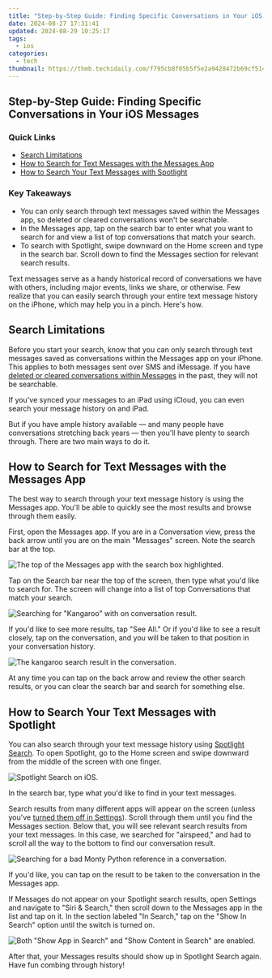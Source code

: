 ```yaml
---
title: "Step-by-Step Guide: Finding Specific Conversations in Your iOS Messages"
date: 2024-08-27 17:31:41
updated: 2024-08-29 10:25:17
tags:
  - ios
categories:
  - tech
thumbnail: https://thmb.techidaily.com/f795cb8f05b5f5e2a9428472b69cf514c64baf04e642ab24591a56b8d090783a.jpg
---
```


## Step-by-Step Guide: Finding Specific Conversations in Your iOS Messages

### Quick Links

* [Search Limitations](https://android-transfer.techidaily.com/in-2024-how-to-transfer-contacts-from-tecno-spark-go-2023-to-other-android-devices-using-bluetooth-drfone-by-drfone-transfer-from-android-transfer-from-android/)
* [How to Search for Text Messages with the Messages App](https://some-guidance.techidaily.com/updated-ultimate-free-top-ranked-image-overlays-for-androidandios/)
* [How to Search Your Text Messages with Spotlight](https://techidaily.com/three-methods-to-recover-lost-data-on-samsung-galaxy-a15-4g-by-fonelab-android-recover-data/)

### Key Takeaways

* You can only search through text messages saved within the Messages app, so deleted or cleared conversations won't be searchable.
* In the Messages app, tap on the search bar to enter what you want to search for and view a list of top conversations that match your search.
* To search with Spotlight, swipe downward on the Home screen and type in the search bar. Scroll down to find the Messages section for relevant search results.

 Text messages serve as a handy historical record of conversations we have with others, including major events, links we share, or otherwise. Few realize that you can easily search through your entire text message history on the iPhone, which may help you in a pinch. Here's how.

##  Search Limitations

 Before you start your search, know that you can only search through text messages saved as conversations within the Messages app on your iPhone. This applies to both messages sent over SMS and iMessage. If you have [deleted or cleared conversations within Messages](https://twitter-videos.techidaily.com/new-whats-captivating-twitter-users-the-most/) in the past, they will not be searchable.

 If you've synced your messages to an iPad using iCloud, you can even search your message history on and iPad.

 But if you have ample history available — and many people have conversations stretching back years — then you'll have plenty to search through. There are two main ways to do it.

##  How to Search for Text Messages with the Messages App

 The best way to search through your text message history is using the Messages app. You'll be able to quickly see the most results and browse through them easily.

 First, open the Messages app. If you are in a Conversation view, press the back arrow until you are on the main "Messages" screen. Note the search bar at the top. 

![The top of the Messages app with the search box highlighted.](https://static1.howtogeekimages.com/wordpress/wp-content/uploads/2023/09/messages-app.png) 

 Tap on the Search bar near the top of the screen, then type what you'd like to search for. The screen will change into a list of top Conversations that match your search.

![Searching for "Kangaroo" with on conversation result.](https://static1.howtogeekimages.com/wordpress/wp-content/uploads/2023/09/kangaroo-search.png) 

 If you'd like to see more results, tap "See All." Or if you'd like to see a result closely, tap on the conversation, and you will be taken to that position in your conversation history.

![The kangaroo search result in the conversation.](https://static1.howtogeekimages.com/wordpress/wp-content/uploads/2023/09/left-handed-kangaroos.png) 

 At any time you can tap on the back arrow and review the other search results, or you can clear the search bar and search for something else.

##  How to Search Your Text Messages with Spotlight

 You can also search through your text message history using [Spotlight Search](https://on-screen-recording.techidaily.com/updated-in-2024-advanced-techniques-for-quieter-video-calls-on-skype/). To open Spotlight, go to the Home screen and swipe downward from the middle of the screen with one finger.

![Spotlight Search on iOS.](https://static1.howtogeekimages.com/wordpress/wp-content/uploads/2023/09/siri-search.png) 

 In the search bar, type what you'd like to find in your text messages.

 Search results from many different apps will appear on the screen (unless you've [turned them off in Settings](https://facebook-videos.techidaily.com/new-elevate-visual-appeal-incorporating-black-bar-and-box-in-social-feeds-for-2024/)). Scroll through them until you find the Messages section. Below that, you will see relevant search results from your text messages. In this case, we searched for "airspeed," and had to scroll all the way to the bottom to find our conversation result. 

![Searching for a bad Monty Python reference in a conversation.](https://static1.howtogeekimages.com/wordpress/wp-content/uploads/2023/09/unladen-swallow.png) 

 If you'd like, you can tap on the result to be taken to the conversation in the Messages app.

 If Messages do not appear on your Spotlight search results, open Settings and navigate to "Siri & Search," then scroll down to the Messages app in the list and tap on it. In the section labeled "In Search," tap on the "Show In Search" option until the switch is turned on.

![Both "Show App in Search" and "Show Content in Search" are enabled.](https://static1.howtogeekimages.com/wordpress/wp-content/uploads/2023/09/while-searching-show-content-and-app-in-search.png) 

 After that, your Messages results should show up in Spotlight Search again. Have fun combing through history!

<ins class="adsbygoogle"
     style="display:block"
     data-ad-format="autorelaxed"
     data-ad-client="ca-pub-7571918770474297"
     data-ad-slot="1223367746"></ins>



<ins class="adsbygoogle"
     style="display:block"
     data-ad-client="ca-pub-7571918770474297"
     data-ad-slot="8358498916"
     data-ad-format="auto"
     data-full-width-responsive="true"></ins>
